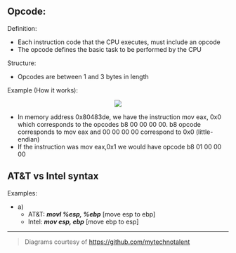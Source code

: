 ## Opcode:
Definition:
- Each instruction code that the CPU executes, must include an opcode
- The opcode defines the basic task to be performed by the CPU

Structure:
- Opcodes are between 1 and 3 bytes in length

Example (How it works):

<div align="center"><img src="https://user-images.githubusercontent.com/83297038/216739183-741e509f-c38d-4dc4-b8c9-67d3d8d29364.png"></img></div>		

- In memory address 0x80483de, we have the instruction mov eax, 0x0 which corresponds to the opcodes b8 00 00 00 00. b8 opcode corresponds to mov eax and 00 00 00 00 correspond to 0x0 (little-endian)
- If the instruction was mov eax,0x1 we would have opcode b8 01 00 00 00

## AT&T vs Intel syntax
Examples:
- a) 
	- AT&T: ***movl %esp, %ebp***  [move esp to ebp]
	- Intel: ***mov esp, ebp***  [move ebp to esp]

---
> Diagrams courtesy of https://github.com/mytechnotalent
